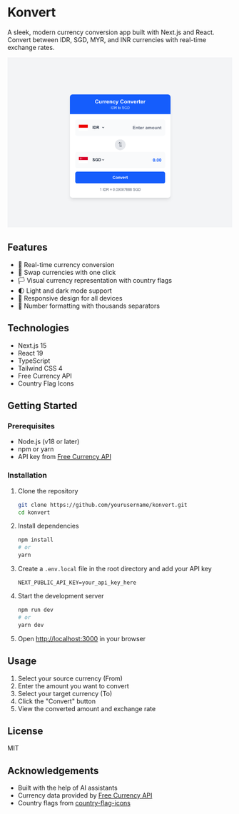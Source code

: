 # Konvert

A sleek, modern currency conversion app built with Next.js and React. Convert between IDR, SGD, MYR, and INR currencies with real-time exchange rates.

![Konvert App](https://github.com/jatinshah/konvert/raw/main/public/screenshot.png)

## Features

- 💱 Real-time currency conversion
- 🔄 Swap currencies with one click
- 🏳️ Visual currency representation with country flags
- 🌓 Light and dark mode support
- 📱 Responsive design for all devices
- 🔢 Number formatting with thousands separators

## Technologies

- Next.js 15
- React 19
- TypeScript
- Tailwind CSS 4
- Free Currency API
- Country Flag Icons

## Getting Started

### Prerequisites

- Node.js (v18 or later)
- npm or yarn
- API key from [Free Currency API](https://freecurrencyapi.com/)

### Installation

1. Clone the repository
   ```bash
   git clone https://github.com/yourusername/konvert.git
   cd konvert
   ```

2. Install dependencies
   ```bash
   npm install
   # or
   yarn
   ```

3. Create a `.env.local` file in the root directory and add your API key
   ```
   NEXT_PUBLIC_API_KEY=your_api_key_here
   ```

4. Start the development server
   ```bash
   npm run dev
   # or
   yarn dev
   ```

5. Open [http://localhost:3000](http://localhost:3000) in your browser

## Usage

1. Select your source currency (From)
2. Enter the amount you want to convert
3. Select your target currency (To)
4. Click the "Convert" button
5. View the converted amount and exchange rate

## License

MIT

## Acknowledgements

- Built with the help of AI assistants
- Currency data provided by [Free Currency API](https://freecurrencyapi.com/)
- Country flags from [country-flag-icons](https://www.npmjs.com/package/country-flag-icons)